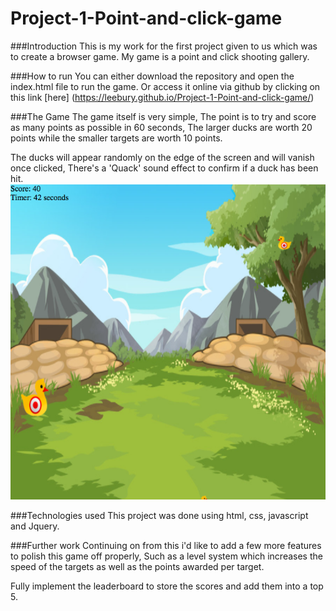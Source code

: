 # Project-1-Point-and-click-game

###Introduction
This is my work for the first project given to us which was to create a browser game. My game is a point and click shooting gallery.

###How to run
You can either download the repository and open the index.html file to run the game. Or access it online via github by clicking on this link [here] (https://leebury.github.io/Project-1-Point-and-click-game/)

###The Game
The game itself is very simple, The point is to try and score as many points as possible in 60 seconds, The larger ducks are worth 20 points while the smaller targets are worth 10 points. 

The ducks will appear randomly on the edge of the screen and will vanish once clicked, There's a 'Quack' sound effect to confirm if a duck has been hit.
![Main game screenshot](images/Screenshot.png)


###Technologies used
This project was done using html, css, javascript and Jquery.

###Further work
Continuing on from this i'd like to add a few more features to polish this game off properly, Such as a level system which increases the speed of the targets as well as the points awarded per target.

Fully implement the leaderboard to store the scores and add them into a top 5.